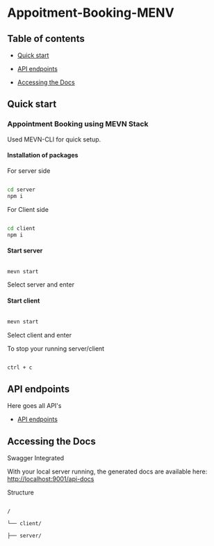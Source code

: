 # Appoitment-Booking-MENV


## Table of contents

  

-  [Quick start](#quick-start)

-  [API endpoints](#api-endpoints)

-  [Accessing the Docs](#accessing-the-docs)
 
  

## Quick start

### Appointment Booking using MEVN Stack

Used MEVN-CLI for quick setup.

 #### Installation of packages
   
   For server side

```sh

cd server
npm i

```
   For Client side

```sh

cd client
npm i

```
 #### Start server

```sh

mevn start

```
Select server and enter

 #### Start client

```sh

mevn start

```
Select client and enter

To stop your running server/client

  

```sh

ctrl + c

```
  

## API endpoints

  

Here goes all API's
*  [API endpoints](/server/README.md) 

  


## Accessing the Docs
 
 Swagger Integrated

With your local server running, the generated docs are available here: [http://localhost:9001/api-docs](http://localhost:9001/api-docs)
  

Structure

  

```text

/

└── client/

├── server/


```

  

